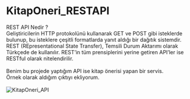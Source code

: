 # KitapOneri_RESTAPI
REST API Nedir ? 
<br />Geliştiricilerin HTTP protokolünü kullanarak GET ve POST gibi isteklerde bulunup, bu isteklere çeşitli formatlarda yanıt aldığı bir dağıtık sistemdir. REST (REpresentational State Transfer), Temsili Durum Aktarımı olarak Türkçede de kullanılır. REST’in tüm prensiplerini yerine getiren API’ler ise RESTful olarak nitelendirilir.
<br /><br /> Benim bu projede yaptığım API ise kitap önerisi yapan bir servis.
<br />Örnek olarak aldığım çıktıyı ekliyorum.
<br /><br />![KitapOneri_API](https://user-images.githubusercontent.com/95575743/199822629-b77ac07f-d4d8-4ab2-a434-1ab7f8ee6716.png)
